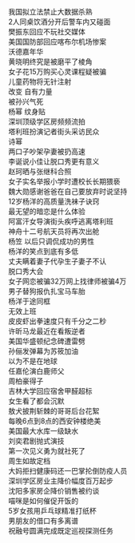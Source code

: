 我国拟立法禁止大数据杀熟  
2人同桌饮酒分开后警车内又碰面  
樊振东回应不玩社交媒体  
美国国防部回应喀布尔机场惨案  
沃德嘉年华  
黄晓明终究是被磨平了棱角  
女子花15万购买心灵课程疑被骗  
儿童药物将无针注射  
改变 自有力量  
被孙兴气死  
杨幂 纹身贴  
深圳顶级学区房频频流拍  
塔利班扮演记者街头采访民众  
诗幂  
两口子吵架孕妻被扔高速  
李诞说小佳让脱口秀更有意义  
赵珂晒与张继科合照  
女子实名举报小学时遭校长长期猥亵  
魏大勋感谢爸爸在自己要放弃时说坚持  
12岁杨洋的高质量洗袜子诀窍  
最无望的暗恋是什么体验  
阿富汗女导演街头疾呼逃离塔利班  
神舟十二号航天员将再次出舱  
杨笠 以后只调侃成功的男性  
杨洋的笑点到底有多低  
丈夫瞒着妻子代孕生子妻子不认  
脱口秀大会  
女子网恋被骗32万网上找律师被骗4万  
男子替狗报仇扎宝马车胎  
杨洋于途同框  
无效上班  
皮皮虾出拳速度只有千分之二秒  
许昕马龙最近在看叛逆者  
美国华盛顿纪念碑遭雷劈  
孙俪发弹幕为苏筱加油  
以为不是在地球  
任嘉伦演白鹿师父  
周柏豪得子  
吉林大学回应宿舍甲醛超标  
女生看了都会沉默  
敖犬披荆斩棘的哥哥后台花絮  
每晚6点到8点的西安钟楼绝美  
美国最大水库一级缺水  
刘奕君剧抛式演技  
第一次见义勇为就社死了  
周生如故定档  
大妈拒扫健康码还一巴掌抡倒防疫人员  
深圳学区房业主降价幅度百万起步  
沈阳多家房企降价销售被约谈  
喵咪是如何催促开饭的  
5岁女孩用乒乓球精准打纸杯  
男朋友的借口有多离谱  
祝融号圆满完成既定巡视探测任务  
